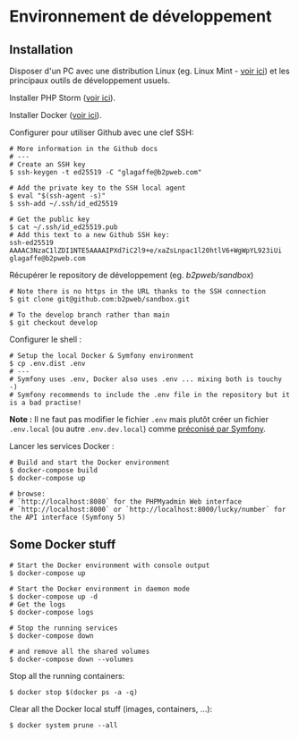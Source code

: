 # Environnement de développement
## Installation

Disposer d'un PC avec une distribution Linux (eg. Linux Mint - [voir ici](./Linux_Mint.md)) et les principaux outils de développement usuels. 

Installer PHP Storm ([voir ici](tool_PHPStorm.md)).

Installer Docker ([voir ici](tool_Docker.md)).

Configurer pour utiliser Github avec une clef SSH:
```shell
# More information in the Github docs
# ---
# Create an SSH key
$ ssh-keygen -t ed25519 -C "glagaffe@b2pweb.com"

# Add the private key to the SSH local agent
$ eval "$(ssh-agent -s)"
$ ssh-add ~/.ssh/id_ed25519

# Get the public key
$ cat ~/.ssh/id_ed25519.pub 
# Add this text to a new Github SSH key:
ssh-ed25519 AAAAC3NzaC1lZDI1NTE5AAAAIPXd7iC2l9+e/xaZsLnpac1l20htlV6+WgWpYL923iUi glagaffe@b2pweb.com
```

Récupérer le repository de développement (eg. *b2pweb/sandbox*)
```shell
# Note there is no https in the URL thanks to the SSH connection
$ git clone git@github.com:b2pweb/sandbox.git

# To the develop branch rather than main
$ git checkout develop
```

Configurer le shell :
```shell
# Setup the local Docker & Symfony environment
$ cp .env.dist .env
# ---
# Symfony uses .env, Docker also uses .env ... mixing both is touchy -)
# Symfony recommends to include the .env file in the repository but it is a bad practise!
```

**Note :** Il ne faut pas modifier le fichier `.env` mais plutôt créer un fichier `.env.local` (ou autre `.env.dev.local`) comme [préconisé par Symfony](https://symfony.com/doc/current/configuration.html#configuring-environment-variables-in-env-files).

Lancer les services Docker :
```shell
# Build and start the Docker environment
$ docker-compose build
$ docker-compose up

# browse:
# `http://localhost:8080` for the PHPMyadmin Web interface
# `http://localhost:8000` or `http://localhost:8000/lucky/number` for the API interface (Symfony 5)
```

## Some Docker stuff
```shell
# Start the Docker environment with console output
$ docker-compose up

# Start the Docker environment in daemon mode
$ docker-compose up -d
# Get the logs 
$ docker-compose logs

# Stop the running services
$ docker-compose down
 
# and remove all the shared volumes
$ docker-compose down --volumes

```

Stop all the running containers:
```shell
$ docker stop $(docker ps -a -q)
```

Clear all the Docker local stuff (images, containers, ...):
```shell
$ docker system prune --all
```
